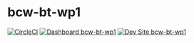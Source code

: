 # bcw-bt-wp1

[![CircleCI](https://circleci.com/gh/namespacebrian/bcw-bt-wp1.svg?style=shield)](https://circleci.com/gh/namespacebrian/bcw-bt-wp1)
[![Dashboard bcw-bt-wp1](https://img.shields.io/badge/dashboard-bcw_bt_wp1-yellow.svg)](https://dashboard.pantheon.io/sites/2b927755-6414-4bc0-a63e-2a2245db6608#dev/code)
[![Dev Site bcw-bt-wp1](https://img.shields.io/badge/site-bcw_bt_wp1-blue.svg)](http://dev-bcw-bt-wp1.pantheonsite.io/)